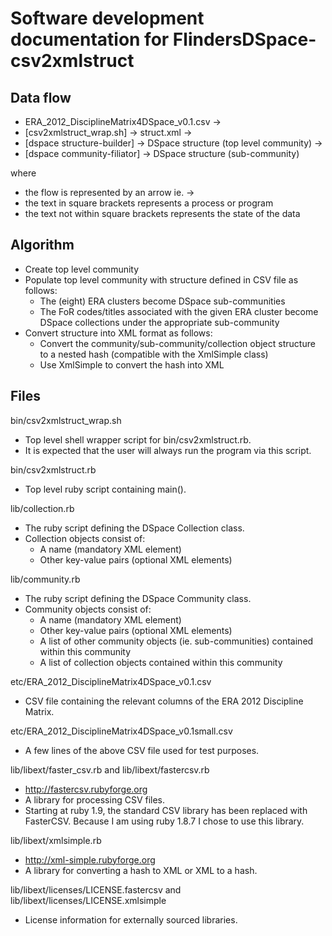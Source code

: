 Software development documentation for FlindersDSpace-csv2xmlstruct
===================================================================

Data flow
---------

* ERA_2012_DisciplineMatrix4DSpace_v0.1.csv ->
* [csv2xmlstruct_wrap.sh] -> struct.xml ->
* [dspace structure-builder] -> DSpace structure (top level community) ->
* [dspace community-filiator] -> DSpace structure (sub-community)

where
* the flow is represented by an arrow ie. ->
* the text in square brackets represents a process or program
* the text not within square brackets represents the state of the data


Algorithm
---------

- Create top level community
- Populate top level community with structure defined in CSV file as follows:
  * The (eight) ERA clusters become DSpace sub-communities
  * The FoR codes/titles associated with the given ERA cluster become
    DSpace collections under the appropriate sub-community
- Convert structure into XML format as follows:
  * Convert the community/sub-community/collection object structure to
    a nested hash (compatible with the XmlSimple class)
  * Use XmlSimple to convert the hash into XML


Files
-----

bin/csv2xmlstruct_wrap.sh
- Top level shell wrapper script for bin/csv2xmlstruct.rb.
- It is expected that the user will always run the program via this script.

bin/csv2xmlstruct.rb
- Top level ruby script containing main().

lib/collection.rb
- The ruby script defining the DSpace Collection class.
- Collection objects consist of:
  * A name (mandatory XML element)
  * Other key-value pairs (optional XML elements)

lib/community.rb
- The ruby script defining the DSpace Community class.
- Community objects consist of:
  * A name (mandatory XML element)
  * Other key-value pairs (optional XML elements)
  * A list of other community objects (ie. sub-communities) contained 
    within this community
  * A list of collection objects contained within this community

etc/ERA_2012_DisciplineMatrix4DSpace_v0.1.csv
- CSV file containing the relevant columns of the ERA 2012 Discipline Matrix.

etc/ERA_2012_DisciplineMatrix4DSpace_v0.1small.csv
- A few lines of the above CSV file used for test purposes.

lib/libext/faster_csv.rb and lib/libext/fastercsv.rb
- http://fastercsv.rubyforge.org
- A library for processing CSV files.
- Starting at ruby 1.9, the standard CSV library has been replaced 
  with FasterCSV. Because I am using ruby 1.8.7 I chose to use this
  library.

lib/libext/xmlsimple.rb
- http://xml-simple.rubyforge.org
- A library for converting a hash to XML or XML to a hash.

lib/libext/licenses/LICENSE.fastercsv and 
lib/libext/licenses/LICENSE.xmlsimple
- License information for externally sourced libraries.

